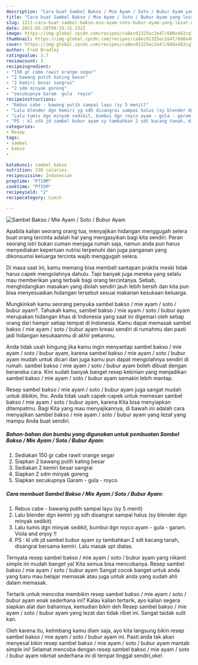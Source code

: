 ```yaml
---
description: "Cara buat Sambel Bakso / Mie Ayam / Soto / Bubur Ayam yang lezat dan Mudah Dibuat"
title: "Cara buat Sambel Bakso / Mie Ayam / Soto / Bubur Ayam yang lezat dan Mudah Dibuat"
slug: 1211-cara-buat-sambel-bakso-mie-ayam-soto-bubur-ayam-yang-lezat-dan-mudah-dibuat
date: 2021-05-28T09:33:31.132Z
image: https://img-global.cpcdn.com/recipes/ca8ec01325ec2e47/680x482cq70/sambel-bakso-mie-ayam-soto-bubur-ayam-foto-resep-utama.jpg
thumbnail: https://img-global.cpcdn.com/recipes/ca8ec01325ec2e47/680x482cq70/sambel-bakso-mie-ayam-soto-bubur-ayam-foto-resep-utama.jpg
cover: https://img-global.cpcdn.com/recipes/ca8ec01325ec2e47/680x482cq70/sambel-bakso-mie-ayam-soto-bubur-ayam-foto-resep-utama.jpg
author: Fred Bradley
ratingvalue: 3.7
reviewcount: 3
recipeingredient:
- "150 gr cabe rawit orange segar"
- "2 bawang putih kating besar"
- "2 kemiri besar sangrai"
- "2 sdm minyak goreng"
- "secukupnya Garam  gula  royco"
recipeinstructions:
- "Rebus cabe - bawang putih sampai layu (sy 5 menit)"
- "Lalu blender dgn kemiri yg sdh disangrai sampai halus (sy blender dgn minyak sedikit)"
- "Lalu tumis dgn minyak sedikit, bumbui dgn royco ayam - gula - garam. Viola and enjoy !!"
- "PS : kl utk jd sambel bubur ayam sy tambahkan 2 sdt kacang tanah, disangrai bersama kemiri. Lalu masak spt diatas."
categories:
- Resep
tags:
- sambel
- bakso
- 

katakunci: sambel bakso  
nutrition: 230 calories
recipecuisine: Indonesian
preptime: "PT19M"
cooktime: "PT35M"
recipeyield: "2"
recipecategory: Lunch

---
```



![Sambel Bakso / Mie Ayam / Soto / Bubur Ayam](https://img-global.cpcdn.com/recipes/ca8ec01325ec2e47/680x482cq70/sambel-bakso-mie-ayam-soto-bubur-ayam-foto-resep-utama.jpg)

Apabila kalian seorang orang tua, menyajikan hidangan menggugah selera buat orang tercinta adalah hal yang mengasyikan bagi kita sendiri. Peran seorang istri bukan cuman menjaga rumah saja, namun anda pun harus menyediakan keperluan nutrisi terpenuhi dan juga panganan yang dikonsumsi keluarga tercinta wajib menggugah selera.

Di masa  saat ini, kamu memang bisa membeli santapan praktis meski tidak harus capek mengolahnya dahulu. Tapi banyak juga mereka yang selalu mau memberikan yang terbaik bagi orang tercintanya. Sebab, menghidangkan masakan yang diolah sendiri jauh lebih bersih dan kita pun bisa menyesuaikan hidangan tersebut sesuai makanan kesukaan keluarga. 



Mungkinkah kamu seorang penyuka sambel bakso / mie ayam / soto / bubur ayam?. Tahukah kamu, sambel bakso / mie ayam / soto / bubur ayam merupakan hidangan khas di Indonesia yang saat ini digemari oleh setiap orang dari hampir setiap tempat di Indonesia. Kamu dapat memasak sambel bakso / mie ayam / soto / bubur ayam kreasi sendiri di rumahmu dan pasti jadi hidangan kesukaanmu di akhir pekanmu.

Anda tidak usah bingung jika kamu ingin menyantap sambel bakso / mie ayam / soto / bubur ayam, karena sambel bakso / mie ayam / soto / bubur ayam mudah untuk dicari dan juga kamu pun dapat mengolahnya sendiri di rumah. sambel bakso / mie ayam / soto / bubur ayam boleh dibuat dengan beraneka cara. Kini sudah banyak banget resep kekinian yang menjadikan sambel bakso / mie ayam / soto / bubur ayam semakin lebih mantap.

Resep sambel bakso / mie ayam / soto / bubur ayam juga sangat mudah untuk dibikin, lho. Anda tidak usah capek-capek untuk memesan sambel bakso / mie ayam / soto / bubur ayam, karena Kita bisa menyiapkan ditempatmu. Bagi Kita yang mau menyajikannya, di bawah ini adalah cara menyajikan sambel bakso / mie ayam / soto / bubur ayam yang lezat yang mampu Anda buat sendiri.

<!--inarticleads1-->

##### Bahan-bahan dan bumbu yang digunakan untuk pembuatan Sambel Bakso / Mie Ayam / Soto / Bubur Ayam:

1. Sediakan 150 gr cabe rawit orange segar
1. Siapkan 2 bawang putih kating besar
1. Sediakan 2 kemiri besar sangrai
1. Siapkan 2 sdm minyak goreng
1. Siapkan secukupnya Garam - gula - royco




<!--inarticleads2-->

##### Cara membuat Sambel Bakso / Mie Ayam / Soto / Bubur Ayam:

1. Rebus cabe - bawang putih sampai layu (sy 5 menit)
1. Lalu blender dgn kemiri yg sdh disangrai sampai halus (sy blender dgn minyak sedikit)
1. Lalu tumis dgn minyak sedikit, bumbui dgn royco ayam - gula - garam. Viola and enjoy !!
1. PS : kl utk jd sambel bubur ayam sy tambahkan 2 sdt kacang tanah, disangrai bersama kemiri. Lalu masak spt diatas.




Ternyata resep sambel bakso / mie ayam / soto / bubur ayam yang nikamt simple ini mudah banget ya! Kita semua bisa mencobanya. Resep sambel bakso / mie ayam / soto / bubur ayam Sangat cocok banget untuk anda yang baru mau belajar memasak atau juga untuk anda yang sudah ahli dalam memasak.

Tertarik untuk mencoba membikin resep sambel bakso / mie ayam / soto / bubur ayam enak sederhana ini? Kalau kalian tertarik, ayo kalian segera siapkan alat dan bahannya, kemudian bikin deh Resep sambel bakso / mie ayam / soto / bubur ayam yang lezat dan tidak ribet ini. Sangat taidak sulit kan. 

Oleh karena itu, ketimbang kamu diam saja, ayo kita langsung bikin resep sambel bakso / mie ayam / soto / bubur ayam ini. Pasti anda tak akan menyesal bikin resep sambel bakso / mie ayam / soto / bubur ayam mantab simple ini! Selamat mencoba dengan resep sambel bakso / mie ayam / soto / bubur ayam nikmat sederhana ini di tempat tinggal sendiri,oke!.

